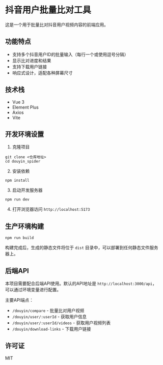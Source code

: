 # 抖音用户批量比对工具

这是一个用于批量比对抖音用户视频内容的前端应用。

## 功能特点

- 支持多个抖音用户ID的批量输入（每行一个或使用逗号分隔）
- 显示比对进度和结果
- 支持下载用户链接
- 响应式设计，适配各种屏幕尺寸

## 技术栈

- Vue 3 
- Element Plus
- Axios
- Vite

## 开发环境设置

1. 克隆项目
```
git clone <仓库地址>
cd douyin_spider
```

2. 安装依赖
```
npm install
```

3. 启动开发服务器
```
npm run dev
```

4. 打开浏览器访问 `http://localhost:5173`

## 生产环境构建

```
npm run build
```

构建完成后，生成的静态文件将位于 `dist` 目录中，可以部署到任何静态文件服务器上。

## 后端API

本项目需要配合后端API使用。默认的API地址是 `http://localhost:3000/api`，可以通过环境变量进行配置。

主要API端点：
- `/douyin/compare` - 批量比对用户视频
- `/douyin/user/:userId` - 获取用户信息
- `/douyin/user/:userId/videos` - 获取用户视频列表
- `/douyin/download-links` - 下载用户链接

## 许可证

MIT
